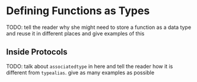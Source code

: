 # Defining Functions as Types

TODO: tell the reader why she might need to store a function as a data type and reuse it in different places and give examples of this

## Inside Protocols

TODO: talk about `associatedtype` in here and tell the reader how it is different from `typealias`. give as many examples as possible





